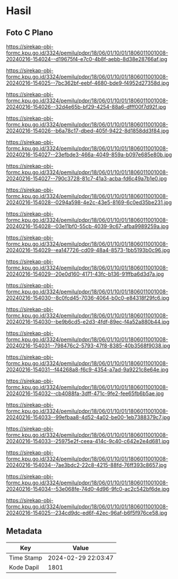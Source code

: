 # Hasil

## Foto C Plano

https://sirekap-obj-formc.kpu.go.id/3324/pemilu/pdpr/18/06/01/10/01/1806011001008-20240216-154024--d19675f4-e7c0-4b8f-aebb-8d38e28766af.jpg

https://sirekap-obj-formc.kpu.go.id/3324/pemilu/pdpr/18/06/01/10/01/1806011001008-20240216-154025--7bc362bf-eebf-4680-bde9-f4952d27358d.jpg

https://sirekap-obj-formc.kpu.go.id/3324/pemilu/pdpr/18/06/01/10/01/1806011001008-20240216-154026--32d4e65b-bf29-4254-88a6-dfff00f7d92f.jpg

https://sirekap-obj-formc.kpu.go.id/3324/pemilu/pdpr/18/06/01/10/01/1806011001008-20240216-154026--b6a78c17-dbed-405f-9422-8d1858dd3f84.jpg

https://sirekap-obj-formc.kpu.go.id/3324/pemilu/pdpr/18/06/01/10/01/1806011001008-20240216-154027--23efbde3-466a-4049-859a-b097e685e80b.jpg

https://sirekap-obj-formc.kpu.go.id/3324/pemilu/pdpr/18/06/01/10/01/1806011001008-20240216-154027--790c3728-81c7-41a3-acba-fd6c49a7b1e0.jpg

https://sirekap-obj-formc.kpu.go.id/3324/pemilu/pdpr/18/06/01/10/01/1806011001008-20240216-154028--0294a598-4e2c-43e5-8169-6c0ed35be231.jpg

https://sirekap-obj-formc.kpu.go.id/3324/pemilu/pdpr/18/06/01/10/01/1806011001008-20240216-154028--03e11bf0-55cb-4039-9c67-afba9989259a.jpg

https://sirekap-obj-formc.kpu.go.id/3324/pemilu/pdpr/18/06/01/10/01/1806011001008-20240216-154029--ea147726-cd09-48a4-8573-1bb5193b0c96.jpg

https://sirekap-obj-formc.kpu.go.id/3324/pemilu/pdpr/18/06/01/10/01/1806011001008-20240216-154029--20e0d160-4171-43fc-b136-91ffba6d3d7a.jpg

https://sirekap-obj-formc.kpu.go.id/3324/pemilu/pdpr/18/06/01/10/01/1806011001008-20240216-154030--8c0fcd45-7036-4064-b0c0-e84318f29fc6.jpg

https://sirekap-obj-formc.kpu.go.id/3324/pemilu/pdpr/18/06/01/10/01/1806011001008-20240216-154030--be9b6cd5-e2d3-4fdf-89ec-f4a52a880b44.jpg

https://sirekap-obj-formc.kpu.go.id/3324/pemilu/pdpr/18/06/01/10/01/1806011001008-20240216-154031--798476c2-5793-47f8-8385-40b3568f9038.jpg

https://sirekap-obj-formc.kpu.go.id/3324/pemilu/pdpr/18/06/01/10/01/1806011001008-20240216-154031--f44268a8-f6c9-4354-a7ad-9a9221c8e64e.jpg

https://sirekap-obj-formc.kpu.go.id/3324/pemilu/pdpr/18/06/01/10/01/1806011001008-20240216-154032--cb4088fa-3dff-471c-9fe2-fee65fb6b5ae.jpg

https://sirekap-obj-formc.kpu.go.id/3324/pemilu/pdpr/18/06/01/10/01/1806011001008-20240216-154033--99efbaa8-4d52-4a02-be00-1eb7388379c7.jpg

https://sirekap-obj-formc.kpu.go.id/3324/pemilu/pdpr/18/06/01/10/01/1806011001008-20240216-154033--25975e2f-ceea-414c-9c40-c642e2e4d681.jpg

https://sirekap-obj-formc.kpu.go.id/3324/pemilu/pdpr/18/06/01/10/01/1806011001008-20240216-154034--7ae3bdc2-22c8-4215-88fd-76ff393c8657.jpg

https://sirekap-obj-formc.kpu.go.id/3324/pemilu/pdpr/18/06/01/10/01/1806011001008-20240216-154034--53e068fe-74d0-4d96-9fc0-ac2c542bf6de.jpg

https://sirekap-obj-formc.kpu.go.id/3324/pemilu/pdpr/18/06/01/10/01/1806011001008-20240216-154025--234cd9dc-ed6f-42ec-96af-b6f5f976ce58.jpg


## Metadata

| Key        | Value               |
| ---------- | ------------------- |
| Time Stamp | 2024-02-29 22:03:47 |
| Kode Dapil | 1801                |



